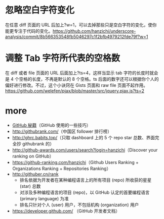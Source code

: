 # 忽略空白字符变化

在任意 diff 页面的 URL 后加上?w=1，可以去掉那些只是空白字符的变化，使你能更专注于代码的变化。<https://github.com/hanzichi/underscore-analysis/commit/8b566353548fb5046297c1f2bfb4979212fde79f?w=1>


# 调整 Tab 字符所代表的空格数

在 diff 或者 file 页面的 URL 后面加上?ts=4，这样当显示 tab 字符的长度时就会是 4 个空格的长度，不再是默认的 8 个空格。ts 后面的数字还可以根据你个人的偏好进行修改。不过，这个小诀窍在 Gists 页面和 raw file 页面不起作用。<https://github.com/welefen/pjax/blob/master/src/jquery.pjax.js?ts=2>


# more

- [GitHub 秘籍](https://snowdream86.gitbooks.io/github-cheat-sheet/content/zh/index.html)（GitHub 使用的一些技巧）
- <http://githubrank.com/>（中国区 follower 排行榜）
- <http://ghrc.babits.top/>（只取 dashboard 上的 5 个 repo star 总数、界面完全抄 githubrank 的）
- <http://github-awards.com/users/search?login=hanzichi>（Discover your ranking on GitHub）
- <https://github-ranking.com/hanzichi>（Github Users Ranking + Organizations Ranking + Repositories Ranking）
- <http://githuber.cn/rank>
	- 排名依据为开发者在某种编程语言上的所有项目 (repo) 所收获的星星 (star) 总数
	- 对涉及多种编程语言的项目 (repo)，以 GitHub 认定的首要编程语言 (primary language) 为准
	- 排名只针对个人 (user) 用户，不包括机构 (organization) 用户
- <https://developer.github.com/> （GitHub 开发者文档）